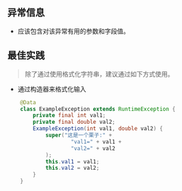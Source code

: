 ## 异常信息
- 应该包含对该异常有用的参数和字段值。


## 最佳实践
> 除了通过使用格式化字符串，建议通过如下方式使用。
- 通过构造器来格式化输入

```java
    @Data
    class ExampleException extends RuntimeException {
        private final int val1;
        private final double val2;
        ExampleException(int val1, double val2) {
            super("这是一个栗子:" +
                    "val1=" + val1 +
                    "val2=" + val2
            );
            this.val1 = val1;
            this.val2 = val2;
        }
    } 
```